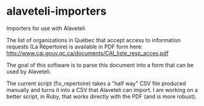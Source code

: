 alaveteli-importers
===================

Importers for use with Alaveteli

The list of organizations in Québec that accept access to information requests (La Répertoire) is available in PDF form here:
 http://www.cai.gouv.qc.ca/documents/CAI_liste_resp_acces.pdf
 
The goal of this software is to parse this document into a form that can be used by Alaveteli.

The current script (fix_repertoire) takes a "half way" CSV file produced manually and turns it into a CSV that Alaveteli can import.  I am working on a better script, in Ruby, that works directly with the PDF (and is more robust).
